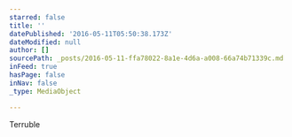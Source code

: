 ```yaml
---
starred: false
title: ''
datePublished: '2016-05-11T05:50:38.173Z'
dateModified: null
author: []
sourcePath: _posts/2016-05-11-ffa78022-8a1e-4d6a-a008-66a74b71339c.md
inFeed: true
hasPage: false
inNav: false
_type: MediaObject

---
```

Terruble